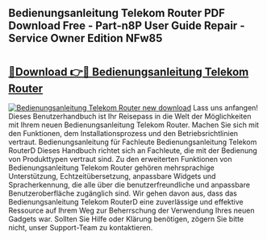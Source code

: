 ## Bedienungsanleitung Telekom Router PDF Download Free - Part-n8P User Guide Repair - Service Owner Edition NFw85

# <h2><a href="http://df3k1bs.blite.top/?on=Bedienungsanleitung+Telekom+Router">🔗Download 👉🔴 Bedienungsanleitung Telekom Router</a></h2>

[![Bedienungsanleitung Telekom Router new download](https://i.imgur.com/lujVjoI.png)](http://df3k1bs.blite.top/?on=Bedienungsanleitung+Telekom+Router)
Lass uns anfangen! Dieses Benutzerhandbuch ist Ihr Reisepass in die Welt der Möglichkeiten mit Ihrem neuen Bedienungsanleitung Telekom Router. Machen Sie sich mit den Funktionen, dem Installationsprozess und den Betriebsrichtlinien vertraut. Bedienungsanleitung für Fachleute Bedienungsanleitung Telekom RouterD Dieses Handbuch richtet sich an Fachleute, die mit der Bedienung von Produkttypen vertraut sind. Zu den erweiterten Funktionen von Bedienungsanleitung Telekom Router gehören mehrsprachige Unterstützung, Echtzeitübersetzung, anpassbare Widgets und Spracherkennung, die alle über die benutzerfreundliche und anpassbare Benutzeroberfläche zugänglich sind. Wir gehen davon aus, dass das Bedienungsanleitung Telekom RouterD eine zuverlässige und effektive Ressource auf Ihrem Weg zur Beherrschung der Verwendung Ihres neuen Gadgets war. Sollten Sie Hilfe oder Klärung benötigen, zögern Sie bitte nicht, unser Support-Team zu kontaktieren.
